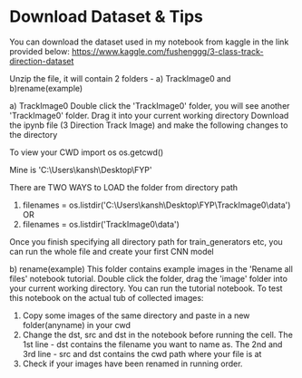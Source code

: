 # Download Dataset & Tips

You can download the dataset used in my notebook from kaggle in the link provided below:
https://www.kaggle.com/fushenggg/3-class-track-direction-dataset

Unzip the file, it will contain 2 folders - a) TrackImage0 and b)rename(example)

a) TrackImage0
Double click the 'TrackImage0' folder, you will see another 'TrackImage0' folder. Drag it into your current working directory
Download the ipynb file (3 Direction Track Image) and make the following changes to the directory

To view your CWD
import os
os.getcwd()

Mine is 'C:\\Users\\kansh\\Desktop\\FYP'

There are TWO WAYS to LOAD the folder from directory path

1. filenames = os.listdir('C:\\Users\\kansh\\Desktop\\FYP\\TrackImage0\\data')
       OR
2. filenames = os.listdir('TrackImage0\\data') 

Once you finish specifying all directory path for train_generators etc, you can run the whole file and create your first CNN model

b) rename(example)
This folder contains example images in the 'Rename all files' notebook tutorial. 
Double click the folder, drag the 'image' folder into your current working directory.
You can run the tutorial notebook. 
To test this notebook on the actual tub of collected images:
1. Copy some images of the same directory and paste in a new folder(anyname) in your cwd
2. Change the dst, src and dst in the notebook before running the cell. 
   The 1st line - dst contains the filename you want to name as.
   The 2nd and 3rd line - src and dst contains the cwd path where your file is at
3. Check if your images have been renamed in running order.
